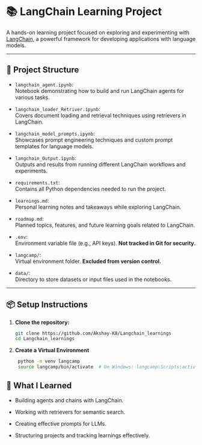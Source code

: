 # 📚 LangChain Learning Project

A hands-on learning project focused on exploring and experimenting with [LangChain](https://www.langchain.com/), a powerful framework for developing applications with language models.

---

## 🚀 Project Structure

- `langchain_agent.ipynb`:  
  Notebook demonstrating how to build and run LangChain agents for various tasks.

- `langchain_loader_Retriver.ipynb`:  
  Covers document loading and retrieval techniques using retrievers in LangChain.

- `langchain_model_prompts.ipynb`:  
  Showcases prompt engineering techniques and custom prompt templates for language models.

- `langchain_Output.ipynb`:  
  Outputs and results from running different LangChain workflows and experiments.

- `requirements.txt`:  
  Contains all Python dependencies needed to run the project.

- `learnings.md`:  
  Personal learning notes and takeaways while exploring LangChain.

- `roadmap.md`:  
  Planned topics, features, and future learning goals related to LangChain.

- `.env`:  
  Environment variable file (e.g., API keys). **Not tracked in Git for security.**

- `langcamp/`:  
  Virtual environment folder. **Excluded from version control.**

- `data/`:  
  Directory to store datasets or input files used in the notebooks.

---

## 📦 Setup Instructions

1. **Clone the repository:**
   ```bash
   git clone https://github.com/Akshay-K8/Langchain_learnings
   cd Langchain_learnings
   ```
2. **Create a Virtual Environment**
   ```bash
    python -m venv langcamp
    source langcamp/bin/activate  # On Windows: langcamp\Scripts\activate
    ```
## 🧠 What I Learned
- Building agents and chains with LangChain.

- Working with retrievers for semantic search.

- Creating effective prompts for LLMs.

- Structuring projects and tracking learnings effectively.


